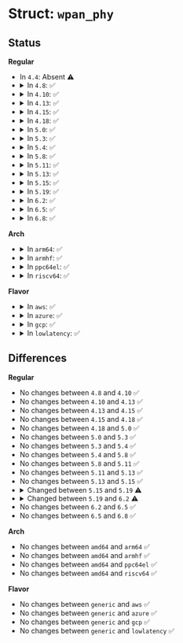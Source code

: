 # Struct: <code>wpan_phy</code>

## Status
<b>Regular</b>
<ul>
<li>
In <code>4.4</code>: Absent ⚠️
</li>
<li>
<details>
<summary>In <code>4.8</code>: ✅</summary>

```c
struct wpan_phy {
    const void *privid;
    u32 flags;
    u8 current_channel;
    u8 current_page;
    struct wpan_phy_supported supported;
    s32 transmit_power;
    struct wpan_phy_cca cca;
    __le64 perm_extended_addr;
    s32 cca_ed_level;
    u8 symbol_duration;
    u16 lifs_period;
    u16 sifs_period;
    struct device dev;
    possible_net_t _net;
    char priv[0];
};
```
</details>
</li>
<li>
<details>
<summary>In <code>4.10</code>: ✅</summary>

```c
struct wpan_phy {
    const void *privid;
    u32 flags;
    u8 current_channel;
    u8 current_page;
    struct wpan_phy_supported supported;
    s32 transmit_power;
    struct wpan_phy_cca cca;
    __le64 perm_extended_addr;
    s32 cca_ed_level;
    u8 symbol_duration;
    u16 lifs_period;
    u16 sifs_period;
    struct device dev;
    possible_net_t _net;
    char priv[0];
};
```
</details>
</li>
<li>
<details>
<summary>In <code>4.13</code>: ✅</summary>

```c
struct wpan_phy {
    const void *privid;
    u32 flags;
    u8 current_channel;
    u8 current_page;
    struct wpan_phy_supported supported;
    s32 transmit_power;
    struct wpan_phy_cca cca;
    __le64 perm_extended_addr;
    s32 cca_ed_level;
    u8 symbol_duration;
    u16 lifs_period;
    u16 sifs_period;
    struct device dev;
    possible_net_t _net;
    char priv[0];
};
```
</details>
</li>
<li>
<details>
<summary>In <code>4.15</code>: ✅</summary>

```c
struct wpan_phy {
    const void *privid;
    u32 flags;
    u8 current_channel;
    u8 current_page;
    struct wpan_phy_supported supported;
    s32 transmit_power;
    struct wpan_phy_cca cca;
    __le64 perm_extended_addr;
    s32 cca_ed_level;
    u8 symbol_duration;
    u16 lifs_period;
    u16 sifs_period;
    struct device dev;
    possible_net_t _net;
    char priv[0];
};
```
</details>
</li>
<li>
<details>
<summary>In <code>4.18</code>: ✅</summary>

```c
struct wpan_phy {
    const void *privid;
    u32 flags;
    u8 current_channel;
    u8 current_page;
    struct wpan_phy_supported supported;
    s32 transmit_power;
    struct wpan_phy_cca cca;
    __le64 perm_extended_addr;
    s32 cca_ed_level;
    u8 symbol_duration;
    u16 lifs_period;
    u16 sifs_period;
    struct device dev;
    possible_net_t _net;
    char priv[0];
};
```
</details>
</li>
<li>
<details>
<summary>In <code>5.0</code>: ✅</summary>

```c
struct wpan_phy {
    const void *privid;
    u32 flags;
    u8 current_channel;
    u8 current_page;
    struct wpan_phy_supported supported;
    s32 transmit_power;
    struct wpan_phy_cca cca;
    __le64 perm_extended_addr;
    s32 cca_ed_level;
    u8 symbol_duration;
    u16 lifs_period;
    u16 sifs_period;
    struct device dev;
    possible_net_t _net;
    char priv[0];
};
```
</details>
</li>
<li>
<details>
<summary>In <code>5.3</code>: ✅</summary>

```c
struct wpan_phy {
    const void *privid;
    u32 flags;
    u8 current_channel;
    u8 current_page;
    struct wpan_phy_supported supported;
    s32 transmit_power;
    struct wpan_phy_cca cca;
    __le64 perm_extended_addr;
    s32 cca_ed_level;
    u8 symbol_duration;
    u16 lifs_period;
    u16 sifs_period;
    struct device dev;
    possible_net_t _net;
    char priv[0];
};
```
</details>
</li>
<li>
<details>
<summary>In <code>5.4</code>: ✅</summary>

```c
struct wpan_phy {
    const void *privid;
    u32 flags;
    u8 current_channel;
    u8 current_page;
    struct wpan_phy_supported supported;
    s32 transmit_power;
    struct wpan_phy_cca cca;
    __le64 perm_extended_addr;
    s32 cca_ed_level;
    u8 symbol_duration;
    u16 lifs_period;
    u16 sifs_period;
    struct device dev;
    possible_net_t _net;
    char priv[0];
};
```
</details>
</li>
<li>
<details>
<summary>In <code>5.8</code>: ✅</summary>

```c
struct wpan_phy {
    const void *privid;
    u32 flags;
    u8 current_channel;
    u8 current_page;
    struct wpan_phy_supported supported;
    s32 transmit_power;
    struct wpan_phy_cca cca;
    __le64 perm_extended_addr;
    s32 cca_ed_level;
    u8 symbol_duration;
    u16 lifs_period;
    u16 sifs_period;
    struct device dev;
    possible_net_t _net;
    char priv[0];
};
```
</details>
</li>
<li>
<details>
<summary>In <code>5.11</code>: ✅</summary>

```c
struct wpan_phy {
    const void *privid;
    u32 flags;
    u8 current_channel;
    u8 current_page;
    struct wpan_phy_supported supported;
    s32 transmit_power;
    struct wpan_phy_cca cca;
    __le64 perm_extended_addr;
    s32 cca_ed_level;
    u8 symbol_duration;
    u16 lifs_period;
    u16 sifs_period;
    struct device dev;
    possible_net_t _net;
    char priv[0];
};
```
</details>
</li>
<li>
<details>
<summary>In <code>5.13</code>: ✅</summary>

```c
struct wpan_phy {
    const void *privid;
    u32 flags;
    u8 current_channel;
    u8 current_page;
    struct wpan_phy_supported supported;
    s32 transmit_power;
    struct wpan_phy_cca cca;
    __le64 perm_extended_addr;
    s32 cca_ed_level;
    u8 symbol_duration;
    u16 lifs_period;
    u16 sifs_period;
    struct device dev;
    possible_net_t _net;
    char priv[0];
};
```
</details>
</li>
<li>
<details>
<summary>In <code>5.15</code>: ✅</summary>

```c
struct wpan_phy {
    const void *privid;
    u32 flags;
    u8 current_channel;
    u8 current_page;
    struct wpan_phy_supported supported;
    s32 transmit_power;
    struct wpan_phy_cca cca;
    __le64 perm_extended_addr;
    s32 cca_ed_level;
    u8 symbol_duration;
    u16 lifs_period;
    u16 sifs_period;
    struct device dev;
    possible_net_t _net;
    char priv[0];
};
```
</details>
</li>
<li>
<details>
<summary>In <code>5.19</code>: ✅</summary>

```c
struct wpan_phy {
    const void *privid;
    u32 flags;
    u8 current_channel;
    u8 current_page;
    struct wpan_phy_supported supported;
    s32 transmit_power;
    struct wpan_phy_cca cca;
    __le64 perm_extended_addr;
    s32 cca_ed_level;
    u32 symbol_duration;
    u16 lifs_period;
    u16 sifs_period;
    struct device dev;
    possible_net_t _net;
    char priv[0];
};
```
</details>
</li>
<li>
<details>
<summary>In <code>6.2</code>: ✅</summary>

```c
struct wpan_phy {
    const void *privid;
    long unsigned int flags;
    u8 current_channel;
    u8 current_page;
    struct wpan_phy_supported supported;
    s32 transmit_power;
    struct wpan_phy_cca cca;
    __le64 perm_extended_addr;
    s32 cca_ed_level;
    u32 symbol_duration;
    u16 lifs_period;
    u16 sifs_period;
    struct device dev;
    possible_net_t _net;
    spinlock_t queue_lock;
    atomic_t ongoing_txs;
    atomic_t hold_txs;
    wait_queue_head_t sync_txq;
    enum ieee802154_filtering_level filtering;
    char priv[0];
};
```
</details>
</li>
<li>
<details>
<summary>In <code>6.5</code>: ✅</summary>

```c
struct wpan_phy {
    const void *privid;
    long unsigned int flags;
    u8 current_channel;
    u8 current_page;
    struct wpan_phy_supported supported;
    s32 transmit_power;
    struct wpan_phy_cca cca;
    __le64 perm_extended_addr;
    s32 cca_ed_level;
    u32 symbol_duration;
    u16 lifs_period;
    u16 sifs_period;
    struct device dev;
    possible_net_t _net;
    spinlock_t queue_lock;
    atomic_t ongoing_txs;
    atomic_t hold_txs;
    wait_queue_head_t sync_txq;
    enum ieee802154_filtering_level filtering;
    char priv[0];
};
```
</details>
</li>
<li>
<details>
<summary>In <code>6.8</code>: ✅</summary>

```c
struct wpan_phy {
    const void *privid;
    long unsigned int flags;
    u8 current_channel;
    u8 current_page;
    struct wpan_phy_supported supported;
    s32 transmit_power;
    struct wpan_phy_cca cca;
    __le64 perm_extended_addr;
    s32 cca_ed_level;
    u32 symbol_duration;
    u16 lifs_period;
    u16 sifs_period;
    struct device dev;
    possible_net_t _net;
    spinlock_t queue_lock;
    atomic_t ongoing_txs;
    atomic_t hold_txs;
    wait_queue_head_t sync_txq;
    enum ieee802154_filtering_level filtering;
    char priv[0];
};
```
</details>
</li>
</ul>
<b>Arch</b>
<ul>
<li>
<details>
<summary>In <code>arm64</code>: ✅</summary>

```c
struct wpan_phy {
    const void *privid;
    u32 flags;
    u8 current_channel;
    u8 current_page;
    struct wpan_phy_supported supported;
    s32 transmit_power;
    struct wpan_phy_cca cca;
    __le64 perm_extended_addr;
    s32 cca_ed_level;
    u8 symbol_duration;
    u16 lifs_period;
    u16 sifs_period;
    struct device dev;
    possible_net_t _net;
    char priv[0];
};
```
</details>
</li>
<li>
<details>
<summary>In <code>armhf</code>: ✅</summary>

```c
struct wpan_phy {
    const void *privid;
    u32 flags;
    u8 current_channel;
    u8 current_page;
    struct wpan_phy_supported supported;
    s32 transmit_power;
    struct wpan_phy_cca cca;
    __le64 perm_extended_addr;
    s32 cca_ed_level;
    u8 symbol_duration;
    u16 lifs_period;
    u16 sifs_period;
    struct device dev;
    possible_net_t _net;
    char priv[0];
};
```
</details>
</li>
<li>
<details>
<summary>In <code>ppc64el</code>: ✅</summary>

```c
struct wpan_phy {
    const void *privid;
    u32 flags;
    u8 current_channel;
    u8 current_page;
    struct wpan_phy_supported supported;
    s32 transmit_power;
    struct wpan_phy_cca cca;
    __le64 perm_extended_addr;
    s32 cca_ed_level;
    u8 symbol_duration;
    u16 lifs_period;
    u16 sifs_period;
    struct device dev;
    possible_net_t _net;
    char priv[0];
};
```
</details>
</li>
<li>
<details>
<summary>In <code>riscv64</code>: ✅</summary>

```c
struct wpan_phy {
    const void *privid;
    u32 flags;
    u8 current_channel;
    u8 current_page;
    struct wpan_phy_supported supported;
    s32 transmit_power;
    struct wpan_phy_cca cca;
    __le64 perm_extended_addr;
    s32 cca_ed_level;
    u8 symbol_duration;
    u16 lifs_period;
    u16 sifs_period;
    struct device dev;
    possible_net_t _net;
    char priv[0];
};
```
</details>
</li>
</ul>
<b>Flavor</b>
<ul>
<li>
<details>
<summary>In <code>aws</code>: ✅</summary>

```c
struct wpan_phy {
    const void *privid;
    u32 flags;
    u8 current_channel;
    u8 current_page;
    struct wpan_phy_supported supported;
    s32 transmit_power;
    struct wpan_phy_cca cca;
    __le64 perm_extended_addr;
    s32 cca_ed_level;
    u8 symbol_duration;
    u16 lifs_period;
    u16 sifs_period;
    struct device dev;
    possible_net_t _net;
    char priv[0];
};
```
</details>
</li>
<li>
<details>
<summary>In <code>azure</code>: ✅</summary>

```c
struct wpan_phy {
    const void *privid;
    u32 flags;
    u8 current_channel;
    u8 current_page;
    struct wpan_phy_supported supported;
    s32 transmit_power;
    struct wpan_phy_cca cca;
    __le64 perm_extended_addr;
    s32 cca_ed_level;
    u8 symbol_duration;
    u16 lifs_period;
    u16 sifs_period;
    struct device dev;
    possible_net_t _net;
    char priv[0];
};
```
</details>
</li>
<li>
<details>
<summary>In <code>gcp</code>: ✅</summary>

```c
struct wpan_phy {
    const void *privid;
    u32 flags;
    u8 current_channel;
    u8 current_page;
    struct wpan_phy_supported supported;
    s32 transmit_power;
    struct wpan_phy_cca cca;
    __le64 perm_extended_addr;
    s32 cca_ed_level;
    u8 symbol_duration;
    u16 lifs_period;
    u16 sifs_period;
    struct device dev;
    possible_net_t _net;
    char priv[0];
};
```
</details>
</li>
<li>
<details>
<summary>In <code>lowlatency</code>: ✅</summary>

```c
struct wpan_phy {
    const void *privid;
    u32 flags;
    u8 current_channel;
    u8 current_page;
    struct wpan_phy_supported supported;
    s32 transmit_power;
    struct wpan_phy_cca cca;
    __le64 perm_extended_addr;
    s32 cca_ed_level;
    u8 symbol_duration;
    u16 lifs_period;
    u16 sifs_period;
    struct device dev;
    possible_net_t _net;
    char priv[0];
};
```
</details>
</li>
</ul>

## Differences
<b>Regular</b>
<ul>
<li>
No changes between <code>4.8</code> and <code>4.10</code> ✅
</li>
<li>
No changes between <code>4.10</code> and <code>4.13</code> ✅
</li>
<li>
No changes between <code>4.13</code> and <code>4.15</code> ✅
</li>
<li>
No changes between <code>4.15</code> and <code>4.18</code> ✅
</li>
<li>
No changes between <code>4.18</code> and <code>5.0</code> ✅
</li>
<li>
No changes between <code>5.0</code> and <code>5.3</code> ✅
</li>
<li>
No changes between <code>5.3</code> and <code>5.4</code> ✅
</li>
<li>
No changes between <code>5.4</code> and <code>5.8</code> ✅
</li>
<li>
No changes between <code>5.8</code> and <code>5.11</code> ✅
</li>
<li>
No changes between <code>5.11</code> and <code>5.13</code> ✅
</li>
<li>
No changes between <code>5.13</code> and <code>5.15</code> ✅
</li>
<li>
<details>
<summary>Changed between <code>5.15</code> and <code>5.19</code> ⚠️</summary>
<ul>
<li>
<b>Field type changed. </b>
<code>u8 symbol_duration</code> ➡️ <code>u32 symbol_duration</code>
</li>
</ul>
</details>
</li>
<li>
<details>
<summary>Changed between <code>5.19</code> and <code>6.2</code> ⚠️</summary>
<ul>
<li>
<b>Field added. </b>
<code>spinlock_t queue_lock</code>
</li>
<li>
<b>Field added. </b>
<code>atomic_t ongoing_txs</code>
</li>
<li>
<b>Field added. </b>
<code>atomic_t hold_txs</code>
</li>
<li>
<b>Field added. </b>
<code>wait_queue_head_t sync_txq</code>
</li>
<li>
<b>Field added. </b>
<code>enum ieee802154_filtering_level filtering</code>
</li>
<li>
<b>Field type changed. </b>
<code>u32 flags</code> ➡️ <code>long unsigned int flags</code>
</li>
</ul>
</details>
</li>
<li>
No changes between <code>6.2</code> and <code>6.5</code> ✅
</li>
<li>
No changes between <code>6.5</code> and <code>6.8</code> ✅
</li>
</ul>
<b>Arch</b>
<ul>
<li>
No changes between <code>amd64</code> and <code>arm64</code> ✅
</li>
<li>
No changes between <code>amd64</code> and <code>armhf</code> ✅
</li>
<li>
No changes between <code>amd64</code> and <code>ppc64el</code> ✅
</li>
<li>
No changes between <code>amd64</code> and <code>riscv64</code> ✅
</li>
</ul>
<b>Flavor</b>
<ul>
<li>
No changes between <code>generic</code> and <code>aws</code> ✅
</li>
<li>
No changes between <code>generic</code> and <code>azure</code> ✅
</li>
<li>
No changes between <code>generic</code> and <code>gcp</code> ✅
</li>
<li>
No changes between <code>generic</code> and <code>lowlatency</code> ✅
</li>
</ul>
